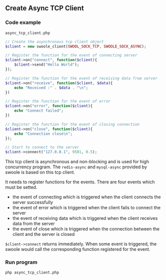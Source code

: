 ## Create Async TCP Client

### Code example

`async_tcp_client.php`

``` php
// Create the asynchronous tcp client object
$client = new swoole_client(SWOOL_SOCK_TCP, SWOOLE_SOCK_ASYNC);

// Register the function for the event of connecting server
$client->on("connect", function($client){
	$client->send("Hello World");
});

// Register the function for the event of receiving data from server
$client->on("receive", function($client, $data){
	echo "Received :" . $data . "\n";
})

// Register the function for the event of error
$client->on("error", function($client){
	echo "Connect failed";
})

// Register the function for the event of closing connection
$client->on("close", function($client){
	echo "Connection close\n";
});

// Start to connect to the server
$client->connect("127.0.0.1", 9501, 0.5);
```

This tcp client is asynchronous and non-blocking and is used for high concurrency program. The `redis-async` and `mysql-async` provided by swoole is based on this tcp client.

It needs to register functions for the events. There are four events which must be setted. 

- the event of connecting which is triggered when the client connects the server successfully
- the event of error which is triggered when the client fails to connect the server
- the event of receiving data which is triggered when the client receives data from the server
- the event of close which is triggered when the connection between the client and the server is closed

`$client->connect` returns immediately. When some event is triggered, the swoole would call the corresponding function registered for the event.


### Run program

``` bash
php async_tcp_client.php
```
